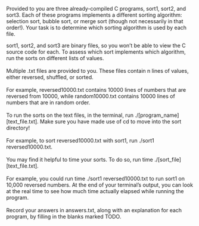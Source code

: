 Provided to you are three already-compiled C programs, sort1, sort2, and sort3. Each of these programs implements a different sorting algorithm: selection sort, bubble sort, or merge sort (though not necessarily in that order!). Your task is to determine which sorting algorithm is used by each file.

sort1, sort2, and sort3 are binary files, so you won’t be able to view the C source code for each. To assess which sort implements which algorithm, run the sorts on different lists of values.<br><br>
Multiple .txt files are provided to you. These files contain n lines of values, either reversed, shuffled, or sorted.<br><br>
For example, reversed10000.txt contains 10000 lines of numbers that are reversed from 10000, while random10000.txt contains 10000 lines of numbers that are in random order.<br><br>
To run the sorts on the text files, in the terminal, run ./[program_name] [text_file.txt]. Make sure you have made use of cd to move into the sort directory!<br><br>
For example, to sort reversed10000.txt with sort1, run ./sort1 reversed10000.txt.<br><br>
You may find it helpful to time your sorts. To do so, run time ./[sort_file] [text_file.txt].<br><br>
  For example, you could run time ./sort1 reversed10000.txt to run sort1 on 10,000 reversed numbers. At the end of your terminal’s output, you can look at the real time to see how much time actually elapsed while running the program.<br><br>
Record your answers in answers.txt, along with an explanation for each program, by filling in the blanks marked TODO.

